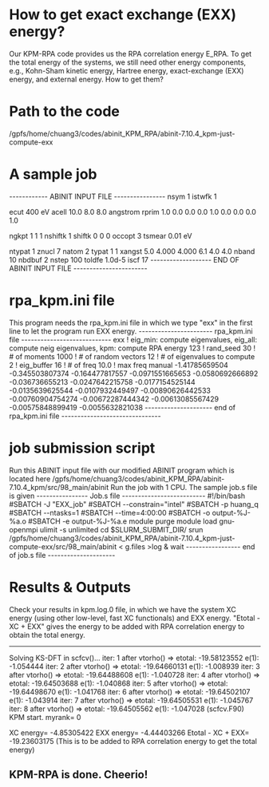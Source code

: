 How to get exact exchange (EXX) energy?
=======================================
Our KPM-RPA code provides us the RPA correlation energy E_RPA. 
To get the total energy of the systems, we still need other energy 
components, e.g., Kohn-Sham kinetic energy, Hartree energy, 
exact-exchange (EXX) energy, and external energy. How to get them? 


Path to the code 
================
/gpfs/home/chuang3/codes/abinit_KPM_RPA/abinit-7.10.4_kpm-just-compute-exx



A sample job
============

------------  ABINIT INPUT FILE  ----------------
nsym 1
istwfk 1

ecut  400 eV
acell 10.0 8.0 8.0 angstrom
rprim
1.0 0.0 0.0 
0.0 1.0 0.0
0.0 0.0 1.0

ngkpt 1  1  1
nshiftk 1 
shiftk
0 0 0 
occopt 3
tsmear 0.01 eV

ntypat 1
znucl  7
natom  2
typat 1 1 
xangst
  5.0   4.000   4.000
  6.1   4.0     4.0
nband  10
nbdbuf 2
nstep   100
toldfe  1.0d-5
iscf  17
------------------- END OF ABINIT INPUT FILE -----------------------




rpa_kpm.ini file 
================
This program needs the rpa_kpm.ini file in which we type "exx" in 
the first line to let the program run EXX energy.
----------------------- rpa_kpm.ini file ----------------------------
exx            ! eig_min: compute eigenvalues, eig_all: compute neig eigenvalues, kpm: compute RPA energy
123            ! rand_seed 
30             ! # of moments 
1000           ! # of random vectors 
12             ! # of eigenvalues to compute
2              ! eig_buffer 
16             ! # of freq
10.0           ! max freq 
manual 
-1.41785659504
-0.345503807374
-0.164477817557
-0.0971551665653
-0.0580692666892
-0.036736655213
-0.0247642215758
-0.0177154525144
-0.0135639625544
-0.0107932449497
-0.00890626442533
-0.00760904754274
-0.00672287444342
-0.00613085567429
-0.00575848899419
-0.0055632821038
--------------------- end of rpa_kpm.ini file -------------------------------




job submission script 
=====================
Run this ABINIT input file with our modified ABINIT program which is located here
/gpfs/home/chuang3/codes/abinit_KPM_RPA/abinit-7.10.4_kpm/src/98_main/abinit
Run the job with 1 CPU. The sample job.s file is given 
---------------- Job.s file --------------------------
#!/bin/bash
#SBATCH -J "EXX_job"
#SBATCH --constrain="intel"
#SBATCH -p huang_q
#SBATCH --ntasks=1
#SBATCH --time=4:00:00
#SBATCH -o output-%J-%a.o
#SBATCH -e output-%J-%a.e
module purge 
module load gnu-openmpi
ulimit -s unlimited
cd $SLURM_SUBMIT_DIR/
srun /gpfs/home/chuang3/codes/abinit_KPM_RPA/abinit-7.10.4_kpm-just-compute-exx/src/98_main/abinit  < g.files >log &
wait
----------------- end of job.s file ---------------------





Results & Outputs
=================

Check your results in kpm.log.0 file, in which we have the system XC energy 
(using other low-level, fast XC functionals) and EXX energy. 
"Etotal - XC + EXX" gives the energy to be added with RPA correlation energy 
to obtain the total energy.

-------------------------------------------------------------------------------
Solving KS-DFT in scfcv()...
iter:   1   after vtorho() => etotal:     -19.58123552  e(1):   -1.054444
iter:   2   after vtorho() => etotal:     -19.64660131  e(1):   -1.008939
iter:   3   after vtorho() => etotal:     -19.64488608  e(1):   -1.040728
iter:   4   after vtorho() => etotal:     -19.64503688  e(1):   -1.040868
iter:   5   after vtorho() => etotal:     -19.64498670  e(1):   -1.041768
iter:   6   after vtorho() => etotal:     -19.64502107  e(1):   -1.043914
iter:   7   after vtorho() => etotal:     -19.64505531  e(1):   -1.045767
iter:   8   after vtorho() => etotal:     -19.64505562  e(1):   -1.047028
(scfcv.F90) KPM start. myrank=    0   
 
XC energy=       -4.85305422
EXX energy=      -4.44403266
Etotal - XC + EXX=    -19.23603175   (This is to be added to RPA correlation energy to
                                      get the total energy)
 
KPM-RPA is done. Cheerio!
-------------------------------------------------------------------------------
